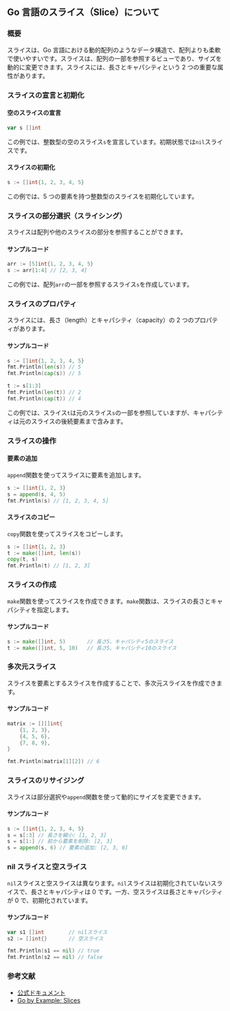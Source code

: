 ## Go 言語のスライス（Slice）について

### 概要

スライスは、Go 言語における動的配列のようなデータ構造で、配列よりも柔軟で使いやすいです。スライスは、配列の一部を参照するビューであり、サイズを動的に変更できます。スライスには、長さとキャパシティという 2 つの重要な属性があります。

### スライスの宣言と初期化

#### 空のスライスの宣言

```go
var s []int
```

この例では、整数型の空のスライス`s`を宣言しています。初期状態では`nil`スライスです。

#### スライスの初期化

```go
s := []int{1, 2, 3, 4, 5}
```

この例では、5 つの要素を持つ整数型のスライスを初期化しています。

### スライスの部分選択（スライシング）

スライスは配列や他のスライスの部分を参照することができます。

#### サンプルコード

```go
arr := [5]int{1, 2, 3, 4, 5}
s := arr[1:4] // [2, 3, 4]
```

この例では、配列`arr`の一部を参照するスライス`s`を作成しています。

### スライスのプロパティ

スライスには、長さ（length）とキャパシティ（capacity）の 2 つのプロパティがあります。

#### サンプルコード

```go
s := []int{1, 2, 3, 4, 5}
fmt.Println(len(s)) // 5
fmt.Println(cap(s)) // 5

t := s[1:3]
fmt.Println(len(t)) // 2
fmt.Println(cap(t)) // 4
```

この例では、スライス`t`は元のスライス`s`の一部を参照していますが、キャパシティは元のスライスの後続要素まで含みます。

### スライスの操作

#### 要素の追加

`append`関数を使ってスライスに要素を追加します。

```go
s := []int{1, 2, 3}
s = append(s, 4, 5)
fmt.Println(s) // [1, 2, 3, 4, 5]
```

#### スライスのコピー

`copy`関数を使ってスライスをコピーします。

```go
s := []int{1, 2, 3}
t := make([]int, len(s))
copy(t, s)
fmt.Println(t) // [1, 2, 3]
```

### スライスの作成

`make`関数を使ってスライスを作成できます。`make`関数は、スライスの長さとキャパシティを指定します。

#### サンプルコード

```go
s := make([]int, 5)       // 長さ5、キャパシティ5のスライス
t := make([]int, 5, 10)   // 長さ5、キャパシティ10のスライス
```

### 多次元スライス

スライスを要素とするスライスを作成することで、多次元スライスを作成できます。

#### サンプルコード

```go
matrix := [][]int{
    {1, 2, 3},
    {4, 5, 6},
    {7, 8, 9},
}

fmt.Println(matrix[1][2]) // 6
```

### スライスのリサイジング

スライスは部分選択や`append`関数を使って動的にサイズを変更できます。

#### サンプルコード

```go
s := []int{1, 2, 3, 4, 5}
s = s[:3] // 長さを縮小: [1, 2, 3]
s = s[1:] // 前から要素を削除: [2, 3]
s = append(s, 6) // 要素の追加: [2, 3, 6]
```

### nil スライスと空スライス

`nil`スライスと空スライスは異なります。`nil`スライスは初期化されていないスライスで、長さとキャパシティは 0 です。一方、空スライスは長さとキャパシティが 0 で、初期化されています。

#### サンプルコード

```go
var s1 []int        // nilスライス
s2 := []int{}       // 空スライス

fmt.Println(s1 == nil) // true
fmt.Println(s2 == nil) // false
```

### 参考文献

-   [公式ドキュメント](https://golang.org/doc/effective_go.html#slices)
-   [Go by Example: Slices](https://gobyexample.com/slices)
